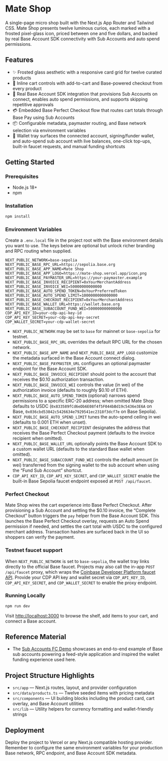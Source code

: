 # Mate Shop

A single-page micro shop built with the Next.js App Router and Tailwind CSS. Mate Shop presents twelve luminous curios, each marked with a frosted pixel-glass icon, priced between one and five dollars, and backed by real Base Account SDK connectivity with Sub Accounts and auto spend permissions.

## Features

- ✨ Frosted glass aesthetic with a responsive card grid for twelve curated products
- 👜 Inline cart controls with add-to-cart and Base-powered checkout from every product
- 🧊 Real Base Account SDK integration that provisions Sub Accounts on connect, enables auto spend permissions, and supports skipping repetitive approvals
- 💳 Embedded Base Perfect Checkout flow that routes cart totals through Base Pay using Sub Accounts
- 📦 Configurable metadata, paymaster routing, and Base network selection via environment variables
- 💼 Wallet tray surfaces the connected account, signing/funder wallet, and auto-spend sub account with live balances, one-click top-ups, built-in faucet requests, and manual funding shortcuts

## Getting Started

### Prerequisites

- Node.js 18+
- npm

### Installation

```bash
npm install
```

### Environment Variables

Create a `.env.local` file in the project root with the Base environment details you want to use. The keys below are optional but unlock richer branding and RPC routing when supplied.

```env
NEXT_PUBLIC_NETWORK=base-sepolia
NEXT_PUBLIC_BASE_RPC_URL=https://sepolia.base.org
NEXT_PUBLIC_BASE_APP_NAME=Mate Shop
NEXT_PUBLIC_BASE_APP_LOGO=https://mate-shop.vercel.app/icon.png
NEXT_PUBLIC_BASE_PAYMASTER_URL=https://your-paymaster.example
NEXT_PUBLIC_BASE_INVOICE_RECIPIENT=0xYourMerchantAddress
NEXT_PUBLIC_BASE_INVOICE_WEI=50000000000000
NEXT_PUBLIC_BASE_AUTO_SPEND_TOKEN=0xYourPreferredToken
NEXT_PUBLIC_BASE_AUTO_SPEND_LIMIT=1000000000000000
NEXT_PUBLIC_BASE_CHECKOUT_RECIPIENT=0xYourMerchantAddress
NEXT_PUBLIC_BASE_WALLET_URL=https://wallet.base.org
NEXT_PUBLIC_BASE_SUBACCOUNT_FUND_WEI=500000000000000
CDP_API_KEY_ID=your-cdp-api-key-id
CDP_API_KEY_SECRET=your-cdp-api-key-secret
CDP_WALLET_SECRET=your-cdp-wallet-secret
```

- `NEXT_PUBLIC_NETWORK` may be set to `base` for mainnet or `base-sepolia` for testnet.
- `NEXT_PUBLIC_BASE_RPC_URL` overrides the default RPC URL for the chosen network.
- `NEXT_PUBLIC_BASE_APP_NAME` and `NEXT_PUBLIC_BASE_APP_LOGO` customize the metadata surfaced in the Base Account connect dialog.
- `NEXT_PUBLIC_BASE_PAYMASTER_URL` configures an optional paymaster endpoint for the Base Account SDK.
- `NEXT_PUBLIC_BASE_INVOICE_RECIPIENT` should point to the account that receives the $0.10 authorization transaction.
- `NEXT_PUBLIC_BASE_INVOICE_WEI` controls the value (in wei) of the authorization invoice (defaults to roughly $0.10 of ETH).
- `NEXT_PUBLIC_BASE_AUTO_SPEND_TOKEN` (optional) narrows spend permissions to a specific ERC-20 address; when omitted Mate Shop defaults to USDC (`0x833589fCd6eDb6E08f4f5F044bBd19c5436e3E6A` on Base, `0x036cbd53842c5426634e7929541ec2318f3dcf7e` on Base Sepolia).
- `NEXT_PUBLIC_BASE_AUTO_SPEND_LIMIT` tunes the auto-spend ceiling in wei (defaults to 0.001 ETH when unset).
- `NEXT_PUBLIC_BASE_CHECKOUT_RECIPIENT` designates the address that receives the Base Perfect Checkout payment (defaults to the invoice recipient when omitted).
- `NEXT_PUBLIC_BASE_WALLET_URL` optionally points the Base Account SDK to a custom wallet URL (defaults to the standard Base wallet when omitted).
- `NEXT_PUBLIC_BASE_SUBACCOUNT_FUND_WEI` controls the default amount (in wei) transferred from the signing wallet to the sub account when using the “Fund Sub Account” shortcut.
- `CDP_API_KEY_ID`, `CDP_API_KEY_SECRET`, and `CDP_WALLET_SECRET` enable the built-in Base Sepolia faucet endpoint exposed at `POST /api/faucet`.

### Perfect Checkout

Mate Shop wires the cart experience into Base Perfect Checkout. After provisioning a Sub Account and settling the $0.10 invoice, the “Complete Checkout” button triggers the `pay` helper from the Base Account SDK. This launches the Base Perfect Checkout overlay, requests an Auto Spend permission if needed, and settles the cart total with USDC to the configured merchant address. Transaction hashes are surfaced back in the UI so shoppers can verify the payment.

### Testnet faucet support

When `NEXT_PUBLIC_NETWORK` is set to `base-sepolia`, the wallet tray links directly to the official Base faucet. Projects may also call the in-app `POST /api/faucet` proxy, which wraps the [Coinbase Developer Platform faucet API](https://portal.cdp.coinbase.com/). Provide your CDP API key and wallet secret via `CDP_API_KEY_ID`, `CDP_API_KEY_SECRET`, and `CDP_WALLET_SECRET` to enable the proxy endpoint.

### Running Locally

```bash
npm run dev
```

Visit [http://localhost:3000](http://localhost:3000) to browse the shelf, add items to your cart, and connect a Base account.

## Reference Material

- The [Sub Accounts FC Demo](https://github.com/stephancill/sub-accounts-fc-demo) showcases an end-to-end example of Base sub accounts powering a feed-style application and inspired the wallet funding experience used here.

## Project Structure Highlights

- `src/app` — Next.js routes, layout, and provider configuration
- `src/data/products.ts` — Twelve seeded items with pricing metadata
- `src/components` — UI building blocks including the product card, cart overlay, and Base Account utilities
- `src/lib` — Utility helpers for currency formatting and wallet-friendly strings

## Deployment

Deploy the project to Vercel or any Next.js compatible hosting provider. Remember to configure the same environment variables for your production Base network, RPC endpoint, and Base Account SDK metadata.
